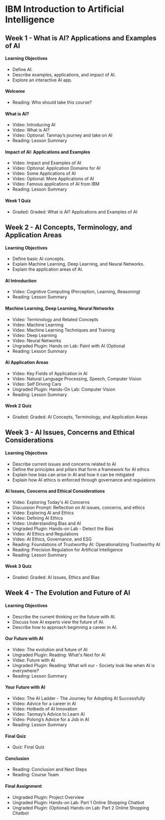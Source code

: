 # IBM Introduction to Artificial Intelligence

## Week 1 - What is AI? Applications and Examples of AI

#### Learning Objectives
- Define AI.
- Describe examples, applications, and impact of AI.
- Explore an interactive AI app.
#### Welcome
- Reading: Who should take this course?
#### What is AI?
- Video: Introducing AI
- Video: What is AI?
- Video: Optional: Tanmay’s journey and take on AI
- Reading: Lesson Summary
#### Impact of AI: Applications and Examples
- Video: Impact and Examples of AI
- Video: Optional: Application Domains for AI
- Video: Some Applications of AI
- Video: Optional: More Applications of AI
- Video: Famous applications of AI from IBM
- Reading: Lesson Summary
#### Week 1 Quiz
- Graded: Graded: What is AI? Applications and Examples of AI

## Week 2 - AI Concepts, Terminology, and Application Areas
#### Learning Objectives
- Define basic AI concepts.
- Explain Machine Learning, Deep Learning, and Neural Networks.
- Explain the application areas of AI.
#### AI Introduction
- Video: Cognitive Computing (Perception, Learning, Reasoning)
- Reading: Lesson Summary
#### Machine Learning, Deep Learning, Neural Networks
- Video: Terminology and Related Concepts
- Video: Machine Learning
- Video: Machine Learning Techniques and Training
- Video: Deep Learning
- Video: Neural Networks
- Ungraded Plugin: Hands on Lab: Paint with AI (Optional
- Reading: Lesson Summary
#### AI Application Areas
- Video: Key Fields of Application in AI
- Video: Natural Language Processing, Speech, Computer Vision
- Video: Self Driving Cars
- Ungraded Plugin: Hands-On Lab: Computer Vision
- Reading: Lesson Summary
#### Week 2 Quiz
- Graded: Graded: AI Concepts, Terminology, and Application Areas

## Week 3 - AI Issues, Concerns and Ethical Considerations
#### Learning Objectives
- Describe current issues and concerns related to AI
- Define the principles and pillars that form a framework for AI ethics
- Explain how bias can arise in AI and how it can be mitigated
- Explain how AI ethics is enforced through governance and regulations
#### AI Issues, Concerns and Ethical Considerations
- Video: Exploring Today's AI Concerns
- Discussion Prompt: Reflection on AI issues, concerns, and ethics
- Video: Exploring AI and Ethics
- Video: Defining AI Ethics
- Video: Understanding Bias and AI
- Ungraded Plugin: Hands-on Lab - Detect the Bias
- Video: AI Ethics and Regulations
- Video: AI Ethics, Governance, and ESG
- Reading: Foundations of Trustworthy AI: Operationalizing Trustworthy AI
- Reading: Precision Regulation for Artificial Intelligence
- Reading: Lesson Summary
#### Week 3 Quiz
- Graded: Graded: AI Issues, Ethics and Bias

## Week 4 - The Evolution and Future of AI
#### Learning Objectives
- Describe the current thinking on the future with AI.
- Discuss how AI experts view the future of AI.
- Describe how to approach beginning a career in AI.
#### Our Future with AI
- Video: The evolution and future of AI
- Ungraded Plugin: Reading: What's Next for AI
- Video: Future with AI
- Ungraded Plugin: Reading: What will our - Society look like when AI is everywhere?
- Reading: Lesson Summary
#### Your Future with AI
- Video: The AI Ladder - The Journey for Adopting AI Successfully
- Video: Advice for a career in AI
- Video: Hotbeds of AI Innovation
- Video: Tanmay’s Advice to Learn AI
- Video: Polong’s Advice for a Job in AI
- Reading: Lesson Summary
#### Final Quiz
- Quiz: Final Quiz
#### Conclusion
- Reading: Conclusion and Next Steps
- Reading: Course Team
#### Final Assignment
- Ungraded Plugin: Project Overview
- Ungraded Plugin: Hands-on Lab: Part 1 Online Shopping Chatbot
- Ungraded Plugin: (Optional) Hands-on Lab: Part 2 Online Shopping Chatbot
